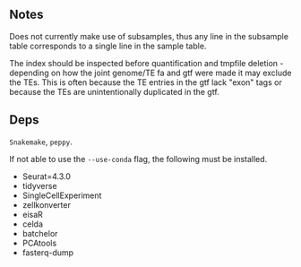 ## Notes

Does not currently make use of subsamples, thus any line in the subsample table corresponds to a single
line in the sample table.

The index should be inspected before quantification and tmpfile deletion - depending on how the joint genome/TE fa and gtf were made it may exclude the TEs. This is often because the TE entries in the gtf lack "exon" tags or because the TEs are unintentionally duplicated in the gtf.


## Deps

`Snakemake`, `peppy`.

If not able to use the `--use-conda` flag, the following must be installed.

  - Seurat=4.3.0
  - tidyverse
  - SingleCellExperiment
  - zellkonverter
  - eisaR
  - celda
  - batchelor
  - PCAtools
  - fasterq-dump